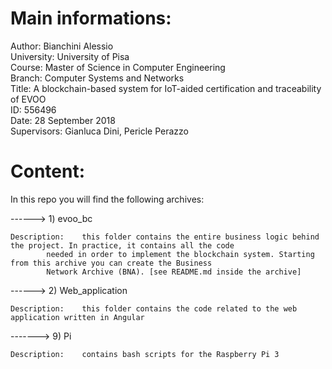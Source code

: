 # Main informations:

Author:         Bianchini Alessio  
University:	University of Pisa  
Course:		Master of Science in Computer Engineering  
Branch:		Computer Systems and Networks  
Title:		A blockchain-based system for IoT-aided certification and traceability of EVOO  
ID:		556496  
Date:		28 September 2018  
Supervisors:	Gianluca Dini, Pericle Perazzo  

# Content:

In this repo you will find the following archives:  
  
  
------>	1) evoo_bc

	Description:	this folder contains the entire business logic behind the project. In practice, it contains all the code  
			needed in order to implement the blockchain system. Starting from this archive you can create the Business  
			Network Archive (BNA). [see README.md inside the archive]  
  
------>	2) Web_application  

	Description:	this folder contains the code related to the web application written in Angular  


-------> 9) Pi

	Description:	contains bash scripts for the Raspberry Pi 3
